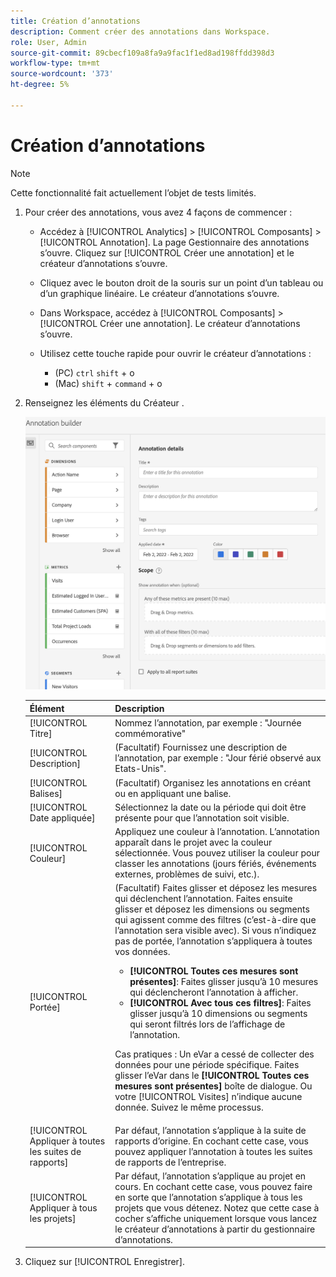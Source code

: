 ```yaml
---
title: Création d’annotations
description: Comment créer des annotations dans Workspace.
role: User, Admin
source-git-commit: 89cbecf109a8fa9a9fac1f1ed8ad198ffdd398d3
workflow-type: tm+mt
source-wordcount: '373'
ht-degree: 5%

---
```



# Création d’annotations

>[!NOTE]
>
>Cette fonctionnalité fait actuellement l’objet de tests limités.

1. Pour créer des annotations, vous avez 4 façons de commencer :

   * Accédez à [!UICONTROL Analytics] > [!UICONTROL Composants] > [!UICONTROL Annotation]. La page Gestionnaire des annotations s’ouvre. Cliquez sur [!UICONTROL Créer une annotation] et le créateur d’annotations s’ouvre.

   * Cliquez avec le bouton droit de la souris sur un point d’un tableau ou d’un graphique linéaire. Le créateur d’annotations s’ouvre.

   * Dans Workspace, accédez à [!UICONTROL Composants] > [!UICONTROL Créer une annotation]. Le créateur d’annotations s’ouvre.

   * Utilisez cette touche rapide pour ouvrir le créateur d’annotations :
      * (PC) `ctrl` `shift` + o
      * (Mac) `shift` + `command` + o

1. Renseignez les éléments du Créateur .

   ![](assets/ann-builder.png)

   | Élément | Description |
   | --- | --- |
   | [!UICONTROL Titre] | Nommez l’annotation, par exemple : &quot;Journée commémorative&quot; |
   | [!UICONTROL Description] | (Facultatif) Fournissez une description de l’annotation, par exemple : &quot;Jour férié observé aux Etats-Unis&quot;. |
   | [!UICONTROL Balises] | (Facultatif) Organisez les annotations en créant ou en appliquant une balise. |
   | [!UICONTROL Date appliquée] | Sélectionnez la date ou la période qui doit être présente pour que l’annotation soit visible. |
   | [!UICONTROL Couleur] | Appliquez une couleur à l’annotation. L’annotation apparaît dans le projet avec la couleur sélectionnée. Vous pouvez utiliser la couleur pour classer les annotations (jours fériés, événements externes, problèmes de suivi, etc.). |
   | [!UICONTROL Portée] | (Facultatif) Faites glisser et déposez les mesures qui déclenchent l’annotation. Faites ensuite glisser et déposez les dimensions ou segments qui agissent comme des filtres (c’est-à-dire que l’annotation sera visible avec). Si vous n’indiquez pas de portée, l’annotation s’appliquera à toutes vos données.<ul><li>**[!UICONTROL Toutes ces mesures sont présentes]**: Faites glisser jusqu’à 10 mesures qui déclencheront l’annotation à afficher.</li><li>**[!UICONTROL Avec tous ces filtres]**: Faites glisser jusqu’à 10 dimensions ou segments qui seront filtrés lors de l’affichage de l’annotation.</li></ul><p>Cas pratiques : Un eVar a cessé de collecter des données pour une période spécifique. Faites glisser l’eVar dans le **[!UICONTROL Toutes ces mesures sont présentes]** boîte de dialogue. Ou votre [!UICONTROL Visites] n’indique aucune donnée. Suivez le même processus. |
   | [!UICONTROL Appliquer à toutes les suites de rapports] | Par défaut, l’annotation s’applique à la suite de rapports d’origine. En cochant cette case, vous pouvez appliquer l’annotation à toutes les suites de rapports de l’entreprise. |
   | [!UICONTROL Appliquer à tous les projets] | Par défaut, l’annotation s’applique au projet en cours. En cochant cette case, vous pouvez faire en sorte que l’annotation s’applique à tous les projets que vous détenez. Notez que cette case à cocher s’affiche uniquement lorsque vous lancez le créateur d’annotations à partir du gestionnaire d’annotations. |

1. Cliquez sur [!UICONTROL Enregistrer].
